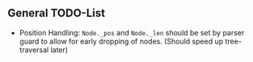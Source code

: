 General TODO-List
-----------------

- Position Handling: `Node._pos` and `Node._len` should be set by 
  parser guard to allow for early dropping of nodes. (Should speed
  up tree-traversal later)
 
